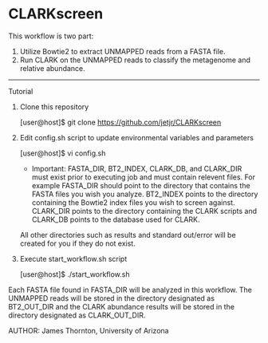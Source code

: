# CLARKscreen

This workflow is two part:
1)  Utilize Bowtie2 to extract UNMAPPED reads from a FASTA file. 
2)  Run CLARK on the UNMAPPED reads to classify the metagenome and relative abundance.

________________________________________________________________________________

Tutorial

1) Clone this repository 
    
    [user@host]$ git clone https://github.com/jetjr/CLARKscreen

2) Edit config.sh script to update environmental variables and parameters

    [user@host]$ vi config.sh
   
     * Important: FASTA_DIR, BT2_INDEX, CLARK_DB, and CLARK_DIR must exist prior to executing job and must contain relevent files. For example FASTA_DIR should point to the directory that contains the FASTA files you wish you analyze. BT2_INDEX points to the directory containing the Bowtie2 index files you wish to screen against. CLARK_DIR points to the directory containing the CLARK scripts and CLARK_DB points to the database used for CLARK.

    All other directories such as results and standard out/error will be created for you if they do not exist.

3) Execute start_workflow.sh script

    [user@host]$ ./start_workflow.sh

Each FASTA file found in FASTA_DIR will be analyzed in this workflow. The UNMAPPED reads will be stored in the directory designated as BT2_OUT_DIR and the CLARK abundance results will be stored in the directory designated as CLARK_OUT_DIR.

AUTHOR: James Thornton, University of Arizona
